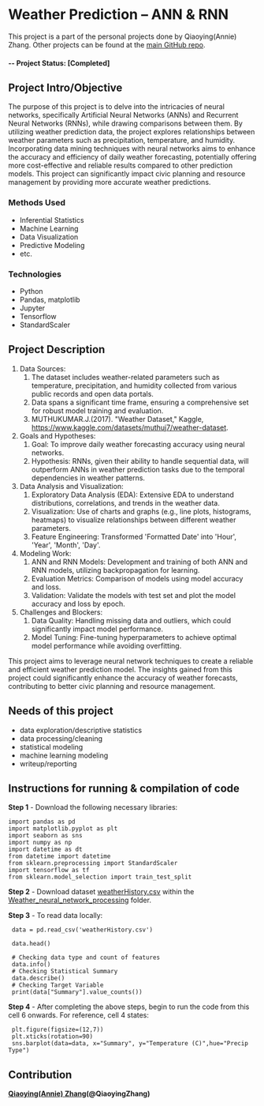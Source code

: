 # Weather Prediction – ANN & RNN
This project is a part of the personal projects done by Qiaoying(Annie) Zhang.  Other projects can be found at the [main GitHub repo](https://github.com/QiaoyingZhang/Data-Science-Projects).

#### -- Project Status: [Completed]

## Project Intro/Objective
The purpose of this project is to delve into the intricacies of neural networks, specifically Artificial Neural Networks (ANNs) and Recurrent Neural Networks (RNNs), while drawing comparisons between them. By utilizing weather prediction data, the project explores relationships between weather parameters such as precipitation, temperature, and humidity. Incorporating data mining techniques with neural networks aims to enhance the accuracy and efficiency of daily weather forecasting, potentially offering more cost-effective and reliable results compared to other prediction models. This project can significantly impact civic planning and resource management by providing more accurate weather predictions.

### Methods Used
* Inferential Statistics
* Machine Learning
* Data Visualization
* Predictive Modeling
* etc.

### Technologies
* Python
* Pandas, matplotlib
* Jupyter
* Tensorflow
* StandardScaler 

## Project Description
1. Data Sources:
    1. The dataset includes weather-related parameters such as temperature, precipitation, and humidity collected from various public records and open data portals.
    2. Data spans a significant time frame, ensuring a comprehensive set for robust model training and evaluation.
    3. MUTHUKUMAR.J.(2017). "Weather Dataset," Kaggle, https://www.kaggle.com/datasets/muthuj7/weather-dataset.
2. Goals and Hypotheses:
    1. Goal: To improve daily weather forecasting accuracy using neural networks.
    2. Hypothesis: RNNs, given their ability to handle sequential data, will outperform ANNs in weather prediction tasks due to the temporal dependencies in weather patterns.
4. Data Analysis and Visualization:
    1. Exploratory Data Analysis (EDA): Extensive EDA to understand distributions, correlations, and trends in the weather data.
    2. Visualization: Use of charts and graphs (e.g., line plots, histograms, heatmaps) to visualize relationships between different weather parameters.
    3. Feature Engineering: Transformed 'Formatted Date' into 'Hour',	'Year',	'Month', 'Day'.
6. Modeling Work:
    1. ANN and RNN Models: Development and training of both ANN and RNN models, utilizing backpropagation for learning.
    2. Evaluation Metrics: Comparison of models using model accuracy and loss.
    3. Validation: Validate the models with test set and plot the model accuracy and loss by epoch.
8. Challenges and Blockers:
    1. Data Quality: Handling missing data and outliers, which could significantly impact model performance.
    2. Model Tuning: Fine-tuning hyperparameters to achieve optimal model performance while avoiding overfitting.

This project aims to leverage neural network techniques to create a reliable and efficient weather prediction model. The insights gained from this project could significantly enhance the accuracy of weather forecasts, contributing to better civic planning and resource management.

## Needs of this project

- data exploration/descriptive statistics
- data processing/cleaning
- statistical modeling
- machine learning modeling
- writeup/reporting

## Instructions for running & compilation of code
**Step 1** - Download the following necessary libraries:

    import pandas as pd
    import matplotlib.pyplot as plt
    import seaborn as sns
    import numpy as np
    import datetime as dt
    from datetime import datetime
    from sklearn.preprocessing import StandardScaler
    import tensorflow as tf
    from sklearn.model_selection import train_test_split

     
**Step 2** - Download dataset [weatherHistory.csv](https://github.com/QiaoyingZhang/Data-Science-Projects/blob/main/Weather_neural_network_processing/weatherHistory.csv) within the [Weather_neural_network_processing](https://github.com/QiaoyingZhang/Data-Science-Projects/tree/main/Weather_neural_network_processing) folder.

**Step 3** - To read data locally:

     data = pd.read_csv('weatherHistory.csv')
     
     data.head()
     
     # Checking data type and count of features
     data.info()
     # Checking Statistical Summary
     data.describe()
     # Checking Target Variable
     print(data["Summary"].value_counts())

**Step 4** - After completing the above steps, begin to run the code from this cell 6 onwards. For reference, cell 4 states:
   
     plt.figure(figsize=(12,7))
     plt.xticks(rotation=90)
     sns.barplot(data=data, x="Summary", y="Temperature (C)",hue="Precip Type")


## Contribution

**[Qiaoying(Annie) Zhang](https://github.com/QiaoyingZhang)(@QiaoyingZhang)**
